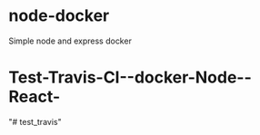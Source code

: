 # node-docker
Simple node and express docker 
# Test-Travis-CI--docker-Node--React-
"# test_travis" 
